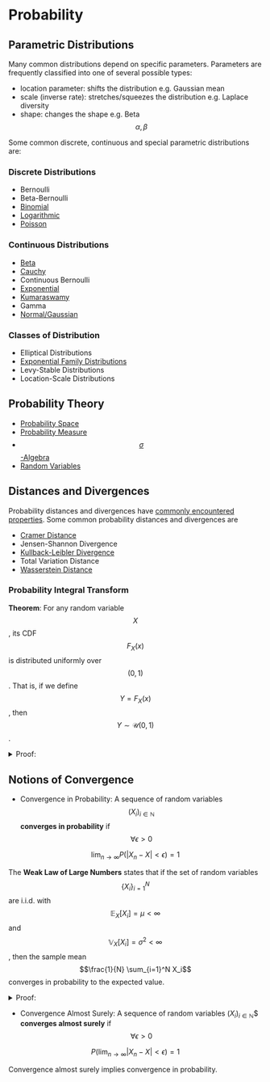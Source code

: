 # Probability

## Parametric Distributions

Many common distributions depend on specific parameters. Parameters are frequently
classified into one of several possible types:

- location parameter: shifts the distribution e.g. Gaussian mean
- scale (inverse rate): stretches/squeezes the distribution e.g. Laplace diversity
- shape: changes the shape e.g. Beta $$\alpha, \beta$$

Some common discrete, continuous and special parametric distributions are:

### Discrete Distributions
- Bernoulli
- Beta-Bernoulli  
- [Binomial](probability/binomial_distribution.md)
- [Logarithmic](probability/logarithmic_distribution.md)
- [Poisson](probability/poisson_distribution.md)

### Continuous Distributions
- [Beta](probability/beta_distribution.md)
- [Cauchy](probability/cauchy_distribution.md)
- Continuous Bernoulli
- [Exponential](probability/exponential_distribution.md)  
- [Kumaraswamy](probability/kumaraswamy_distribution.md)
- Gamma
- [Normal/Gaussian](probability/normal_distribution.md)

### Classes of Distribution
- Elliptical Distributions
- [Exponential Family Distributions](probability/exponential_family_distributions.md)
- Levy-Stable Distributions
- Location-Scale Distributions

## Probability Theory
- [Probability Space](probability/probability_space.md)
- [Probability Measure](probability/probability_measure.md)
- [$$\sigma$$-Algebra](probability/sigma_algebra.md)
- [Random Variables](probability/random_variables.md)

## Distances and Divergences

Probability distances and divergences have [commonly encountered properties](probability/distance_divergence_properties.md). 
Some common probability distances and divergences are

- [Cramer Distance](probability/cramer_distance.md)
- Jensen-Shannon Divergence  
- [Kullback-Leibler Divergence](probability/kullback_leibler_divergence.md)
- Total Variation Distance
- [Wasserstein Distance](probability/wasserstein_distance.md)



### Probability Integral Transform

__Theorem__: For any random variable $$X$$, its CDF $$F_X(x)$$
is distributed uniformly over $$(0,1)$$. That is, if we define $$Y = F_X(x)$$,
then $$Y \sim \mathcal{U}(0,1)$$.

<details>
<summary>Proof:</summary>

$$
\begin{align*}
P(Y \leq y) &= P(F_X(x) \leq y)\\
&= P(x \leq F_X^{-1}(y))\\
&= F_X(F_X^{-1}(y))\\
&= y
\end{align*}

Since only $$\mathcal{U}(0,1)$$ has a CDF $$F_Y(y) = P(Y \leq 
y) = y$$, we conclude that $$Y$$ is distributed uniformly.

</details>

## Notions of Convergence

- Convergence in Probability: A sequence of random variables $$(X_i)_{i \in \mathbb{N}}$$ __converges
in probability__ if $$\forall \epsilon > 0$$

$$\lim_{n \rightarrow \infty} P(\lvert X_n - X\lvert < \epsilon) = 1 $$

The __Weak Law of Large Numbers__ states that if the set of random variables $$\{X_i\}_{i=1}^N$$ are 
i.i.d. with $$\mathbb{E}_X[X_i] = \mu < \infty$$ and $$\mathbb{V}_X[X_i] = \sigma^2 < \infty$$,
then the sample mean $$\frac{1}{N} \sum_{i=1}^N X_i$$ converges in probability to the expected value.

<details>

<summary>Proof:</summary>

Use [Chebyshev's Inequality](#chebychevs-inequality):

$$
\begin{align*}
P(\lvert\bar{X}_n - \mu\lvert \geq \epsilon )
&= P(\lvert\bar{X}_n - \mu\lvert^2 \geq \epsilon^2 )\\
&\leq \frac{\mathbb{E}_x[(\bar{X}_n - \mu)^2]}{\epsilon^2}\\
&= \mathbb{V}_x[\bar{X}] / \epsilon^2\\
&= \sigma^2 / n \epsilon^2
\end{align*}
$$ 

Then, taking the limit as $$n \rightarrow \infty$$:

$$ \lim{n \rightarrow \infty} P(\lvert\bar{X}_n - \mu\lvert < \epsilon) < 
1 - \lim_{n \rightarrow \infty} \frac{\sigma^2}{n \epsilon^2} = 1$$ 

</details>


- Convergence Almost Surely:  A sequence of random variables $(X_i)_{i \in \mathbb{N}}$$ __converges
almost surely__ if $$\forall \epsilon > 0$$
                             
$$ P(\lim_{n \rightarrow \infty} \lvert X_n - X\lvert < \epsilon) = 1 $$

Convergence almost surely implies convergence in probability.

